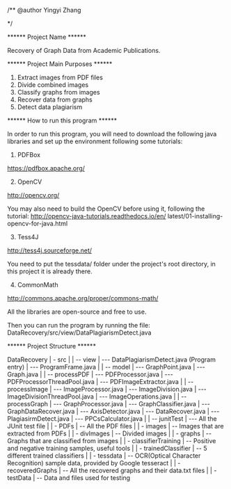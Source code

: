 /**
 @author Yingyi Zhang
 
*/


******       Project Name        ******

Recovery of Graph Data from Academic Publications.



******   Project Main Purposes   ******

1. Extract images from PDF files
2. Divide combined images
3. Classify graphs from images
4. Recover data from graphs
5. Detect data plagiarism



******  How to run this program  ******

In order to run this program, you will need
to download the following java libraries and
set up the environment following some tutorials:

1. PDFBox

https://pdfbox.apache.org/

2. OpenCV

http://opencv.org/

You may also need to build the OpenCV 
before using it, following the tutorial:
http://opencv-java-tutorials.readthedocs.io/en/
latest/01-installing-opencv-for-java.html

3. Tess4J

http://tess4j.sourceforge.net/

You need to put the tessdata/ folder under the
project's root directory, in this project it is
already there.

4. CommonMath

http://commons.apache.org/proper/commons-math/

All the libraries are open-source and free to use.

Then you can run the program by running the file:
DataRecovery/src/view/DataPlagiarismDetect.java



******     Project Structure     ******

DataRecovery
| - src
|
|   -- view
|      --- DataPlagiarismDetect.java (Program entry)
|      --- ProgramFrame.java
|
|   -- model
|      --- GraphPoint.java
|      --- Graph.java
|
|   -- processPDF
|      --- PDFProcessor.java
|      --- PDFProcessorThreadPool.java
|      --- PDFImageExtractor.java
|
|   -- processImage
|      --- ImageProcessor.java
|      --- ImageDivision.java
|      --- ImageDivisionThreadPool.java
|      --- ImageOperations.java
|
|   -- processGraph
|      --- GraphProcessor.java
|      --- GraphClassifier.java
|      --- GraphDataRecover.java
|      --- AxisDetector.java
|      --- DataRecover.java
|      --- PlagiasirmDetect.java
|      --- PPCsCalculator.java
|
|   -- junitTest
|      --- All the JUnit test file
|
| - PDFs
|   -- All the PDF files
|
| - images
|   -- Images that are extracted from PDFs
|
| - divImages
|   -- Divided images
|
| - graphs
|   -- Graphs that are classified from images
|
| - classifierTraining
|   -- Positive and negative training samples, useful tools
|
| - trainedClassifier
|   -- 5 different trained classifiers
|
| - tessdata
|   -- OCR(Optical Character Recognition) sample data, provided by Google tesseract
|
| - recoveredGraphs
|   -- All the recovered graphs and their data.txt files
|
| - testData
|   -- Data and files used for testing
       
